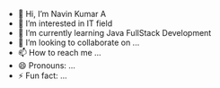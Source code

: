 - 👋 Hi, I’m Navin Kumar A
- 👀 I’m interested in IT field
- 🌱 I’m currently learning Java FullStack Development
- 💞️ I’m looking to collaborate on ...
- 📫 How to reach me ...
- 😄 Pronouns: ...
- ⚡ Fun fact: ...

<!---
Naveeeeeeeeeeee/Naveeeeeeeeeeee is a ✨ special ✨ repository because its `README.md` (this file) appears on your GitHub profile.
You can click the Preview link to take a look at your changes.
--->
